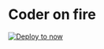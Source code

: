 # Coder on fire

[![Deploy to now](https://deploy.now.sh/static/button.svg)](https://deploy.now.sh/?repo=https://github.com/andymason/coderonfire)
